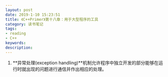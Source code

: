 ```yaml
---
layout: post
date: 2019-1-10 15:23:51
title: 《C++Primer》第十八章：用于大型程序的工具
category: 读书笔记
tags:
- reading
- C++
keywords:
description:
---
```



1. **异常处理(exception handling)**机制允许程序中独立开发的部分能够在运行时就出现的问题进行通信并作出相应的处理。



